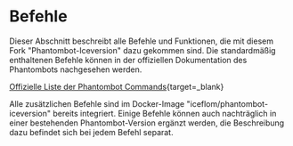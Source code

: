 # Befehle

Dieser Abschnitt beschreibt alle Befehle und Funktionen, die mit diesem Fork "Phantombot-Iceversion" dazu gekommen sind. 
Die standardmäßig enthaltenen Befehle können in der offiziellen Dokumentation des Phantombots nachgesehen
werden.

[Offizielle Liste der Phantombot Commands](https://phantombot.github.io/PhantomBot/guides/#guide=content/commands/commands){target=_blank}

Alle zusätzlichen Befehle sind im Docker-Image "iceflom/phantombot-iceversion" bereits integriert.
Einige Befehle können auch nachträglich in einer bestehenden Phantombot-Version ergänzt werden, 
die Beschreibung dazu befindet sich bei jedem Befehl separat.